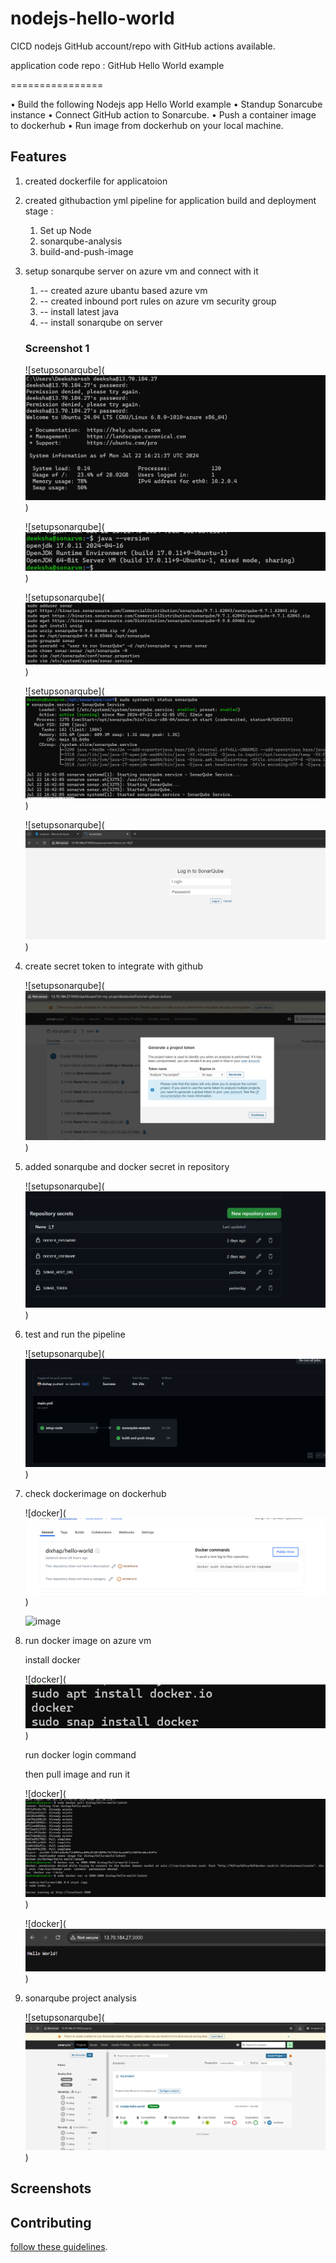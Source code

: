 # nodejs-hello-world
CICD nodejs GitHub account/repo with GitHub actions available.  

application code repo : GitHub Hello World example

================

•	Build the following Nodejs app Hello World example
•	Standup Sonarcube instance
•	Connect GitHub action to Sonarcube.
•	Push a container image to dockerhub
•	Run image from dockerhub on your local machine.


## Features

1. created dockerfile for applicatoion
2. created githubaction yml pipeline for application build and deployment
   stage : 
    1. Set up Node
    2. sonarqube-analysis
    3. build-and-push-image
           
3. setup sonarqube server on azure vm and connect with it 
   1.  -- created azure ubantu based azure vm
   2.  -- created inbound port rules on azure vm security group
   3.  -- install latest java
   4.  -- install sonarqube on server
      
    ### Screenshot 1
    ![setupsonarqube](![alt text](image.png))

    ![setupsonarqube](![alt text](image-2.png))

    ![setupsonarqube](![alt text](image-4.png))

    ![setupsonarqube](![alt text](image-1.png))

    ![setupsonarqube](![alt text](image-5.png))

    
4. create secret token to integrate with github 

   ![setupsonarqube](![alt text](image-6.png))

5. added sonarqube and docker secret in repository 

   ![setupsonarqube](![alt text](image-10.png))

6. test and run the pipeline 

   ![setupsonarqube](![alt text](image-7.png))

7. check dockerimage on dockerhub
   

   ![docker](![alt text](image-8.png))
   
   ![image](https://github.com/user-attachments/assets/01742be5-a3a9-4c56-8759-bb3bc4e04891)

7. run docker image on azure vm 

   install docker

   ![docker](![alt text](image-3.png)) 

   run docker login command 

   then pull image and run it 

   ![docker](![alt text](image-12.png)) 

   ![docker](![alt text](image-9.png)) 

8. sonarqube project analysis 

   ![setupsonarqube](![alt text](image-11.png)) 

## Screenshots


## Contributing

[follow these guidelines](CONTRIBUTING.md).
